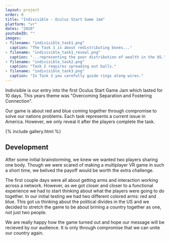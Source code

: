 ```yaml
---
layout: project
order: 0
title: "Indivisible - Oculus Start Game Jam"
platform: "vr"
dates: "2020"
youtubeID: ""
images:
- filename: "indivisible_task1.png"
  caption: "The Task 1 is about redistributing boxes..."
- filename: "indivisible_task1_reveal.png"
  caption: "...representing the poor distribution of wealth in the US."
- filename: "indivisible_task2.png"
  caption: "Task 2 requires spreading out balls."
- filename: "indivisible_task3.png"
  caption: "In Task 3 you carefully guide rings along wires."
---
```


Indivisible is our entry into the first Oculus Start Game Jam which lasted for 10 days. This years theme was "Overcoming Separation and Fostering Connection".

Our game is about red and blue coming together through compromise to solve our nations problems. Each task represents a current issue in America. However, we only reveal it after the players complete the task.

{% include gallery.html %}

## Development
After some initial brainstorming, we knew we wanted two players sharing one body. Though we were scared of making a multiplayer VR game in such a short time, we belived the payoff would be worth the extra challenge.

The first couple days were all about getting arms and interaction working across a network. However, as we got closer and closer to a functional experience we had to start thinking about what the players were going to do together. In our initial testing we had two different colored arms: red and blue. This got us thinking about the political divides in the US and we decided to stretch the game to be about brining a country together as one, not just two people.

We are really happy how the game turned out and hope our message will be recieved by our audience. It is only through compromise that we can unite our country again.

